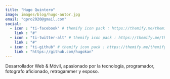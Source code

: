```yaml
---
title: "Hugo Quintero"
image: images/blog/hugo-autor.jpg
email: "qpro2020@gmail.com"
social:
  - icon : "ti-facebook" # themify icon pack : https://themify.me/themify-icons
    link : "#"
  - icon : "ti-twitter-alt" # themify icon pack : https://themify.me/themify-icons
    link : "#"
  - icon : "ti-github" # themify icon pack : https://themify.me/themify-icons
    link : "https://github.com/hugokan"
---
```


Desarrollador Web & Móvil, apasionado por la tecnología, programador, fotografo aficionado, retrogammer y esposo.